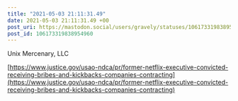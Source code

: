 ```yaml
---
title: "2021-05-03 21:11:31.49"
date: 2021-05-03 21:11:31.49 +00
post_uri: https://mastodon.social/users/gravely/statuses/106173319838954960
post_id: 106173319838954960
---
```

Unix Mercenary, LLC

[https://www.justice.gov/usao-ndca/pr/former-netflix-executive-convicted-receiving-bribes-and-kickbacks-companies-contracting](https://www.justice.gov/usao-ndca/pr/former-netflix-executive-convicted-receiving-bribes-and-kickbacks-companies-contracting)


